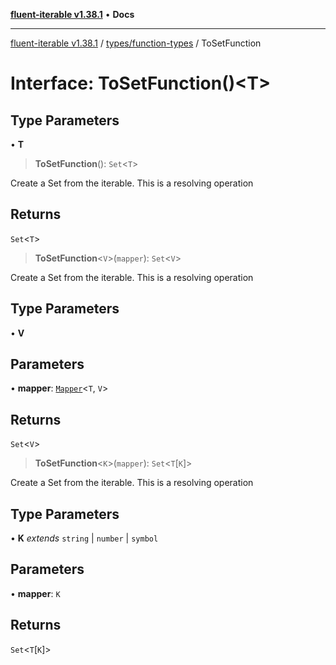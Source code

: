 [**fluent-iterable v1.38.1**](../../../README.md) • **Docs**

***

[fluent-iterable v1.38.1](../../../README.md) / [types/function-types](../README.md) / ToSetFunction

# Interface: ToSetFunction()\<T\>

## Type Parameters

• **T**

> **ToSetFunction**(): `Set`\<`T`\>

Create a Set from the iterable. This is a resolving operation

## Returns

`Set`\<`T`\>

> **ToSetFunction**\<`V`\>(`mapper`): `Set`\<`V`\>

Create a Set from the iterable. This is a resolving operation

## Type Parameters

• **V**

## Parameters

• **mapper**: [`Mapper`](../../../index/interfaces/Mapper.md)\<`T`, `V`\>

## Returns

`Set`\<`V`\>

> **ToSetFunction**\<`K`\>(`mapper`): `Set`\<`T`\[`K`\]\>

Create a Set from the iterable. This is a resolving operation

## Type Parameters

• **K** *extends* `string` \| `number` \| `symbol`

## Parameters

• **mapper**: `K`

## Returns

`Set`\<`T`\[`K`\]\>
